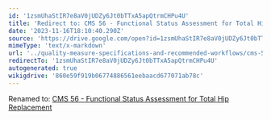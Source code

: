 ```yaml
---
id: '1zsmUhaStIR7e8aV0jUDZy6Jt0bTTxA5apQtrmCHPu4U'
title: 'Redirect to: CMS 56 - Functional Status Assessment for Total Hip Replacement'
date: '2023-11-16T18:10:40.290Z'
source: 'https://drive.google.com/open?id=1zsmUhaStIR7e8aV0jUDZy6Jt0bTTxA5apQtrmCHPu4U'
mimeType: 'text/x-markdown'
url: '../quality-measure-specifications-and-recommended-workflows/cms-56-functional-status-assessment-for-total-hip-replacement.md'
redirectTo: '1zsmUhaStIR7e8aV0jUDZy6Jt0bTTxA5apQtrmCHPu4U'
autogenerated: true
wikigdrive: '860e59f919b06774886561eebaacd677071ab78c'
---
```

Renamed to: [CMS 56 - Functional Status Assessment for Total Hip Replacement](../quality-measure-specifications-and-recommended-workflows/cms-56-functional-status-assessment-for-total-hip-replacement.md)
